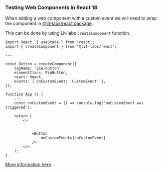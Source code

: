 ### Testing Web Components in React 18

When adding a web component with a custom event we will need to wrap the component in [@lit-labs/react package](https://lit.dev/docs/frameworks/react/).

This can be done by using Lit-labs `createComponent` function.

```
import React, { useState } from 'react';
import { createComponent } from '@lit-labs/react';

---

const Button = createComponent({
    tagName: 'pie-button',
    elementClass: PieButton,
    react: React,
    events: { onCustomEvent: 'CustomEvent' },
});

function App () {
    ---
    const onCustomEvent = () => console.log('onCustomEvent was triggered');

    return (
        <>
            ---

            <Button
                onCustomEvent={onCustomEvent}
            />
        </>
    );
}

```

[More information here](https://www.youtube.com/watch?v=x9yUwiNtzBs)
